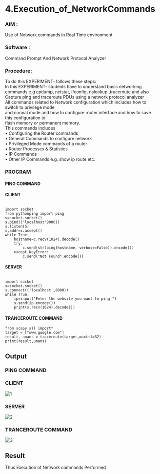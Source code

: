 # 4.Execution_of_NetworkCommands
### AIM :
Use of Network commands in Real Time environment
### Software : 
Command Prompt And Network Protocol Analyzer
### Procedure: 
To do this EXPERIMENT- follows these steps:
<BR>
In this EXPERIMENT- students have to understand basic networking commands e.g cpdump, netstat, ifconfig, nslookup ,traceroute and also Capture ping and traceroute PDUs using a network protocol analyzer 
<BR>
All commands related to Network configuration which includes how to switch to privilege mode
<BR>
and normal mode and how to configure router interface and how to save this configuration to
<BR>
flash memory or permanent memory.
<BR>
This commands includes
<BR>
• Configuring the Router commands
<BR>
• General Commands to configure network
<BR>
• Privileged Mode commands of a router 
<BR>
• Router Processes & Statistics
<BR>
• IP Commands
<BR>
• Other IP Commands e.g. show ip route etc.
<BR>

### PROGRAM
#### PING COMMAND
#### CLIENT
```

import socket 
from pythonping import ping 
s=socket.socket() 
s.bind(('localhost'8000)) 
s.listen(5) 
c,addr=s.accept() 
while True: 
    hostname=c.recv(1024).decode() 
    try: 
        c.send(str(ping(hostname, verbose=False)).encode()) 
    except KeyError: 
        c.send("Not Found".encode())
```
#### SERVER
```

import socket 
s=socket.socket() 
s.connect(('localhost',8000)) 
while True: 
    ip=input("Enter the website you want to ping ") 
    s.send(ip.encode()) 
    print(s.recv(1024).decode())
```

#### TRANCEROUTE COMMAND
```
from scapy.all import* 
target = ["www.google.com"] 
result, unans = traceroute(target,maxttl=32) 
print(result,unans)
```



## Output
### PING COMMAND
### CLIENT
![1](https://github.com/saieswar1607/4.Execution_of_NetworkCommends/assets/93427011/6d7f065a-7cbb-4353-aa96-13a28ca1bb4e)

### SERVER
![2](https://github.com/saieswar1607/4.Execution_of_NetworkCommends/assets/93427011/39122272-d73a-4dfb-961d-3a3038a07325)

### TRANCEROUTE COMMAND
![3](https://github.com/saieswar1607/4.Execution_of_NetworkCommends/assets/93427011/b883fea7-7a9f-4b2a-ae03-d15083f0451e)



## Result
Thus Execution of Network commands Performed
